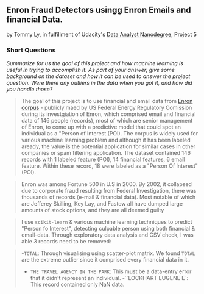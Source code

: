 ## Enron Fraud Detectors usingg Enron Emails and financial Data.
by Tommy Ly, in fulfillment of Udacity's [Data Analyst Nanodegree](https://www.udacity.com/course/nd002), Project 5

### Short Questions
*Summarize for us the goal of this project and how machine learning is useful in trying to accomplish it. As part of your answer, give some background on the dataset and how it can be used to answer the project question. Were there any outliers in the data when you got it, and how did you handle those?*
> The goal of this project is to use  financial and email data from [Enron corpus](https://www.cs.cmu.edu/~./enron/) - publicly maed by US Federal Energy Regulatory Comission during its investgiation of Enron, which comprised email and financial data of 146 people (records), most of which are senior management of Enron, to come up with a predictive model that could spot an individual as a "Person of Interest (POI). The corpus is widely used for various machine learning problem and although it has been labeled aready, the value is the potential application for similar cases in other companies or spam filtering application. The dataset contained 146 records with 1 labeled feature (POI), 14 financial features, 6 email feature. Within these record, 18 were labeled as a "Person Of Interest" (POI).

> Enron was among Fortune 500 in U.S in 2000. By 2002, it collapsed due to corporate fraud resulting from Federal Investigation, there was thousands of records (e-mail & financial data). Most notable of which are Jefferey Skilling, Key Lay, and Fastow all have dumped large amounts of stock options, and they are all deemed guilty

> I use `scikit-learn` & various machine learning techniques to predict "Person fo Interest", detecting culpable person using both financial & email-data. Through exploratory data analysis and CSV check, I was able 3 records need to be removed:

> -`TOTAL`: Through visualising using scatter-plot matrix. We found `TOTAL` are the extreme outlier since it comprised every financial data in it.
> - `THE TRAVEL AGENCY IN THE PARK`: This must be a data-entry error that it didn't represent an individual.
> -``LOCKHART EUGENE E`: This record contained only NaN data.





